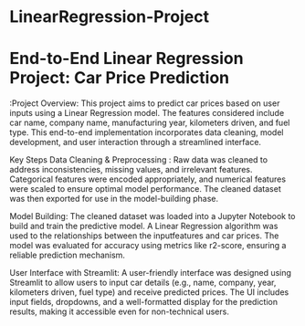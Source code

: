 # LinearRegression-Project 
<h1> End-to-End Linear Regression Project: Car Price Prediction </h1>
:Project Overview:
This project aims to predict car prices based on user inputs using a Linear Regression model. The features considered include car name, company name, manufacturing year, kilometers driven, and fuel type. This end-to-end implementation incorporates data cleaning, model development, and user interaction through a streamlined interface.

Key Steps
Data Cleaning & Preprocessing :
Raw data was  cleaned to address inconsistencies, missing values, and irrelevant features.
Categorical features were encoded appropriately, and numerical features were scaled to ensure optimal model performance.
The cleaned dataset was then exported for use in the model-building phase.

Model Building:
The cleaned dataset was loaded into a Jupyter Notebook to build and train the predictive model.
A Linear Regression algorithm was used to the relationships between the inputfeatures and car prices.
The model was evaluated for accuracy using metrics like  r2-score, ensuring a reliable prediction mechanism.

User Interface with Streamlit:
A user-friendly interface was designed using Streamlit to allow users to input car details (e.g., name, company, year, kilometers driven, fuel type) and receive predicted prices.
The UI includes  input fields, dropdowns, and a well-formatted display for the prediction results, making it accessible even for non-technical users.

